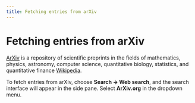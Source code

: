 ```yaml
---
title: Fetching entries from arXiv
---
```


# Fetching entries from arXiv

[ArXiv](https://arxiv.org/) is a repository of scientific preprints in the fields of mathematics, physics, astronomy, computer science, quantitative biology, statistics, and quantitative finance [Wikipedia](https://en.wikipedia.org/wiki/ArXiv). 


To fetch entries from arXiv, choose **Search -&gt; Web search**, and the search interface will appear in the side pane. Select **ArXiv.org** in the dropdown menu.
